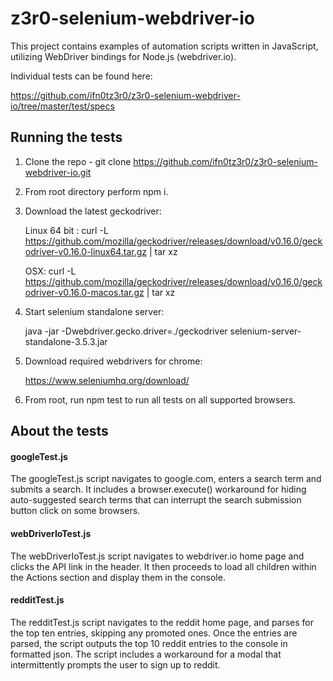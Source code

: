 # z3r0-selenium-webdriver-io

This project contains examples of automation scripts written in JavaScript, utilizing WebDriver bindings for Node.js (webdriver.io).

Individual tests can be found here:

https://github.com/ifn0tz3r0/z3r0-selenium-webdriver-io/tree/master/test/specs


## Running the tests

1. Clone the repo - git clone https://github.com/ifn0tz3r0/z3r0-selenium-webdriver-io.git
1. From root directory perform npm i.
1. Download the latest geckodriver:

    Linux 64 bit : curl -L https://github.com/mozilla/geckodriver/releases/download/v0.16.0/geckodriver-v0.16.0-linux64.tar.gz | tar xz

    OSX: curl -L https://github.com/mozilla/geckodriver/releases/download/v0.16.0/geckodriver-v0.16.0-macos.tar.gz | tar xz

1. Start selenium standalone server:

    java -jar -Dwebdriver.gecko.driver=./geckodriver selenium-server-standalone-3.5.3.jar

1. Download required webdrivers for chrome:

    https://www.seleniumhq.org/download/

1. From root, run npm test to run all tests on all supported browsers.


## About the tests

#### googleTest.js

The googleTest.js script navigates to google.com, enters a search term and submits a search. It includes a browser.execute() workaround for hiding auto-suggested search terms that can interrupt the search submission button click on some browsers.

#### webDriverIoTest.js

The webDriverIoTest.js script navigates to webdriver.io home page and clicks the API link in the header. It then proceeds to load all children within the Actions section and display them in the console.

#### redditTest.js

The redditTest.js script navigates to the reddit home page, and parses for the top ten entries, skipping any promoted ones. Once the entries are parsed, the script outputs the top 10 reddit entries to the console in formatted json. The script includes a workaround for a modal that intermittently prompts the user to sign up to reddit.
